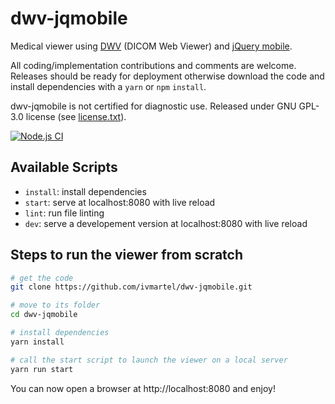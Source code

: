 # dwv-jqmobile

Medical viewer using [DWV](https://github.com/ivmartel/dwv) (DICOM Web Viewer) and [jQuery mobile](https://jquerymobile.com/).

All coding/implementation contributions and comments are welcome. Releases should be ready for deployment otherwise download the code and install dependencies with a `yarn` or `npm` `install`.

dwv-jqmobile is not certified for diagnostic use. Released under GNU GPL-3.0 license (see [license.txt](license.txt)).

[![Node.js CI](https://github.com/ivmartel/dwv-jqmobile/actions/workflows/nodejs-ci.yml/badge.svg)](https://github.com/ivmartel/dwv-jqmobile/actions/workflows/nodejs-ci.yml)

## Available Scripts

 - `install`: install dependencies
 - `start`: serve at localhost:8080 with live reload
 - `lint`: run file linting
 - `dev`: serve a developement version at localhost:8080 with live reload

## Steps to run the viewer from scratch

```sh
# get the code
git clone https://github.com/ivmartel/dwv-jqmobile.git

# move to its folder
cd dwv-jqmobile

# install dependencies
yarn install

# call the start script to launch the viewer on a local server
yarn run start
```

You can now open a browser at http://localhost:8080 and enjoy!

